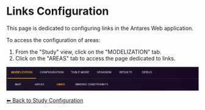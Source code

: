 # Links Configuration

This page is dedicated to configuring links in the Antares Web application.

To access the configuration of areas:

1. From the "Study" view, click on the "MODELIZATION" tab.
2. Click on the "AREAS" tab to access the page dedicated to links.

![03-links-tab.png](../../assets/media/user-guide/study/03-links-tab.png)

[⬅ Back to Study Configuration](../2-study.md)

